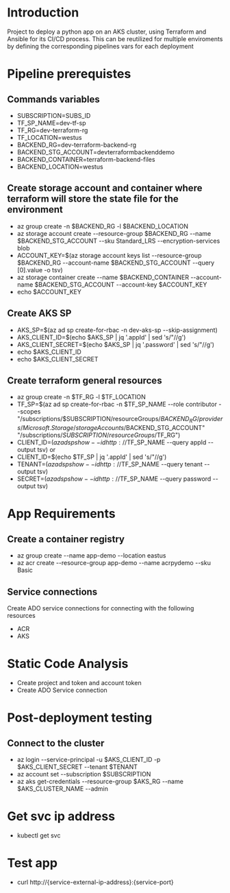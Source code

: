# Introduction
Project to deploy a python app on an AKS cluster, using Terraform and Ansible for its CI/CD process.
This can be reutilized for multiple enviroments by defining the corresponding pipelines vars for each deployment

# Pipeline prerequistes 
## Commands variables
- SUBSCRIPTION=SUBS_ID
- TF_SP_NAME=dev-tf-sp
- TF_RG=dev-terraform-rg
- TF_LOCATION=westus
- BACKEND_RG=dev-terraform-backend-rg
- BACKEND_STG_ACCOUNT=devterraformbackenddemo
- BACKEND_CONTAINER=terraform-backend-files
- BACKEND_LOCATION=westus

## Create storage account and container where terraform will store the state file for the environment
- az group create -n $BACKEND_RG -l $BACKEND_LOCATION
- az storage account create --resource-group $BACKEND_RG --name $BACKEND_STG_ACCOUNT --sku Standard_LRS --encryption-services blob
- ACCOUNT_KEY=$(az storage account keys list --resource-group $BACKEND_RG --account-name $BACKEND_STG_ACCOUNT --query [0].value -o tsv)
- az storage container create --name $BACKEND_CONTAINER --account-name $BACKEND_STG_ACCOUNT --account-key $ACCOUNT_KEY
- echo $ACCOUNT_KEY

## Create AKS SP
- AKS_SP=$(az ad sp create-for-rbac -n dev-aks-sp --skip-assignment)
- AKS_CLIENT_ID=$(echo $AKS_SP | jq '.appId' | sed 's/"//g')
- AKS_CLIENT_SECRET=$(echo $AKS_SP | jq '.password' | sed 's/"//g')
- echo $AKS_CLIENT_ID
- echo $AKS_CLIENT_SECRET

## Create terraform general resources
- az group create -n $TF_RG -l $TF_LOCATION
- TF_SP=$(az ad sp create-for-rbac -n $TF_SP_NAME --role contributor --scopes "/subscriptions/$SUBSCRIPTION/resourceGroups/$BACKEND_RG/providers/Microsoft.Storage/storageAccounts/$BACKEND_STG_ACCOUNT" "/subscriptions/$SUBSCRIPTION/resourceGroups/$TF_RG")
- CLIENT_ID=$(az ad sp show --id http://$TF_SP_NAME --query appId --output tsv)
or
- CLIENT_ID=$(echo $TF_SP | jq '.appId' | sed 's/"//g')
- TENANT=$(az ad sp show --id http://$TF_SP_NAME --query tenant --output tsv)
- SECRET=$(az ad sp show --id http://$TF_SP_NAME --query password --output tsv)

# App Requirements
## Create a container registry
- az group create --name app-demo --location eastus
- az acr create --resource-group app-demo --name acrpydemo --sku Basic

## Service connections
Create ADO service connections for connecting with the following resources
- ACR
- AKS

# Static Code Analysis
- Create project and token and account token
- Create ADO Service connection 

# Post-deployment testing
## Connect to the cluster
- az login --service-principal -u $AKS_CLIENT_ID -p $AKS_CLIENT_SECRET --tenant $TENANT
- az account set --subscription $SUBSCRIPTION
- az aks get-credentials --resource-group $AKS_RG --name $AKS_CLUSTER_NAME --admin
# Get svc ip address 
- kubectl get svc
# Test app
- curl http://{service-external-ip-address}:{service-port}
